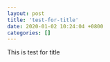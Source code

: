 ```yaml
---
layout: post
title: 'test-for-title'
date: 2020-01-02 10:24:04 +0800
categories: []
---
```


This is test for title